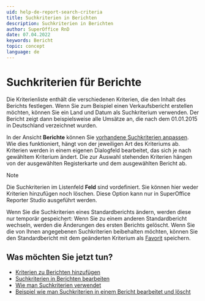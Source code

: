 ```yaml
---
uid: help-de-report-search-criteria
title: Suchkriterien in Berichten
description: Suchkriterien in Berichten
author: SuperOffice RnD
date: 07.04.2022
keywords: Bericht
topic: concept
language: de
---
```


# Suchkriterien für Berichte

Die Kriterienliste enthält die verschiedenen Kriterien, die den Inhalt des Berichts festlegen. Wenn Sie zum Beispiel einen Verkaufsbericht erstellen möchten, können Sie ein Land und Datum als Suchkriterium verwenden. Der Bericht zeigt dann beispielsweise alle Umsätze an, die nach dem 01.01.2015 in Deutschland verzeichnet wurden.

In der Ansicht **Berichte** können Sie [vorhandene Suchkriterien anpassen][1]. Wie dies funktioniert, hängt von der jeweiligen Art des Kriteriums ab. Kriterien werden in einem eigenen Dialogfeld bearbeitet, das sich je nach gewähltem Kriterium ändert. Die zur Auswahl stehenden Kriterien hängen von der ausgewählten Registerkarte und dem ausgewählten Bericht ab.

> [!NOTE]
> Die Suchkriterien im Listenfeld **Feld** sind vordefiniert. Sie können hier weder Kriterien hinzufügen noch löschen. Diese Option kann nur in SuperOffice Reporter Studio ausgeführt werden.

Wenn Sie die Suchkriterien eines Standardberichts ändern, werden diese nur temporär gespeichert: Wenn Sie zu einem anderen Standardbericht wechseln, werden die Änderungen des ersten Berichts gelöscht. Wenn Sie die von Ihnen angegebenen Suchkriterien beibehalten möchten, können Sie den Standardbericht mit dem geänderten Kriterium als [Favorit][3] speichern.

## Was möchten Sie jetzt tun?

* [Kriterien zu Berichten hinzufügen][4]
* [Suchkriterien in Berichten bearbeiten][1]
* [Wie man Suchkriterien verwendet][5]
* [Beispiel wie man Suchkriterien in einem Bericht bearbeitet und löscht][1]

<!-- Referenced links -->
[1]: edit.md
[3]: ../favorites/add.md
[4]: add.md
[5]: ../../../search-options/learn/search-criteria.md

<!-- Referenced images -->
